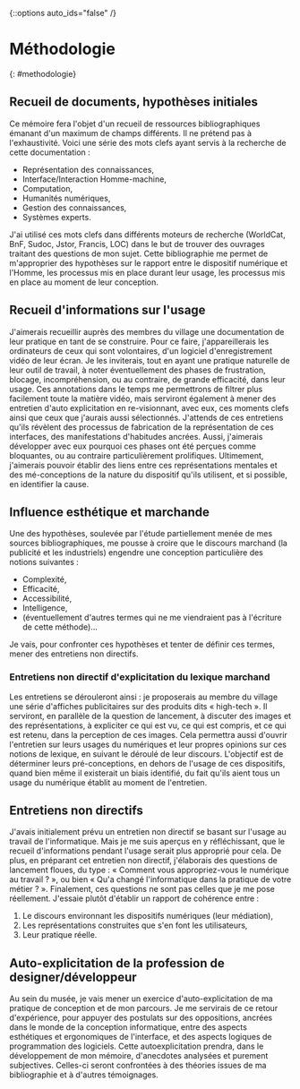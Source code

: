 {::options auto_ids="false" /}

Méthodologie
=
{: #methodologie}

## Recueil de documents, hypothèses initiales
Ce mémoire fera l'objet d'un recueil de ressources bibliographiques émanant d'un maximum de
champs différents. Il ne prétend pas à l'exhaustivité. Voici une série des mots clefs ayant servis à la
recherche de cette documentation :

+ Représentation des connaissances,
+ Interface/Interaction Homme-machine,
+ Computation,
+ Humanités numériques,
+ Gestion des connaissances,
+ Systèmes experts.

J'ai utilisé ces mots clefs dans différents moteurs de recherche (WorldCat, BnF, Sudoc, Jstor,
Francis, LOC) dans le but de trouver des ouvrages traitant des questions de mon sujet.
Cette bibliographie me permet de m'approprier des hypothèses sur le rapport entre le dispositif
numérique et l'Homme, les processus mis en place durant leur usage, les processus mis en place au
moment de leur conception.

## Recueil d'informations sur l'usage
J'aimerais recueillir auprès des membres du village une documentation de leur pratique en tant de se
construire. Pour ce faire, j'appareillerais les ordinateurs de ceux qui sont volontaires, d'un logiciel
d'enregistrement vidéo de leur écran. Je les inviterais, tout en ayant une pratique naturelle de leur
outil de travail, à noter éventuellement des phases de frustration, blocage, incompréhension, ou au
contraire, de grande efficacité, dans leur usage. Ces annotations dans le temps me permettrons de
filtrer plus facilement toute la matière vidéo, mais serviront également à mener des entretien d'auto
explicitation en re-visionnant, avec eux, ces moments clefs ainsi que ceux que j'aurais aussi
sélectionnés. J'attends de ces entretiens qu'ils révèlent des processus de fabrication de la
représentation de ces interfaces, des manifestations d'habitudes ancrées. Aussi, j'aimerais
développer avec eux pourquoi ces phases ont été perçues comme bloquantes, ou au contraire
particulièrement prolifiques. Ultimement, j'aimerais pouvoir établir des liens entre ces
représentations mentales et des mé-conceptions de la nature du dispositif qu'ils utilisent, et si
possible, en identifier la cause.

## Influence esthétique et marchande
Une des hypothèses, soulevée par l'étude partiellement menée de mes sources bibliographiques, me
pousse à croire que le discours marchand (la publicité et les industriels) engendre une conception
particulière des notions suivantes :

+ Complexité,
+ Efficacité,
+ Accessibilité,
+ Intelligence,
+ (éventuellement d'autres termes qui ne me viendraient pas à l'écriture de cette méthode)...

Je vais, pour confronter ces hypothèses et tenter de définir ces termes, mener des entretiens non
directifs.

### Entretiens non directif d'explicitation du lexique marchand
Les entretiens se dérouleront ainsi : je proposerais au membre du village une série d'affiches
publicitaires sur des produits dits « high-tech ». Il serviront, en parallèle de la question de
lancement, à discuter des images et des représentations, à expliciter ce qui est vu, ce qui est
compris, et ce qui est retenu, dans la perception de ces images. Cela permettra aussi d'ouvrir
l'entretien sur leurs usages du numériques et leur propres opinions sur ces notions de lexique, en
suivant le déroulé de leur discours. L'objectif est de déterminer leurs pré-conceptions, en dehors de
l'usage de ces dispositifs, quand bien même il existerait un biais identifié, du fait qu'ils aient tous un
usage du numérique établit au moment de l'entretien.

## Entretiens non directifs
J'avais initialement prévu un entretien non directif se basant sur l'usage au travail de l'informatique.
Mais je me suis aperçus en y réfléchissant, que le recueil d'informations pendant l'usage serait plus
approprié pour cela. De plus, en préparant cet entretien non directif, j'élaborais des questions de
lancement floues, du type : « Comment vous appropriez-vous le numérique au travail ? », ou bien
« Qu'a changé l'informatique dans la pratique de votre métier ? ». Finalement, ces questions ne sont
pas celles que je me pose réellement. J'essaie plutôt d'établir un rapport de cohérence entre :

1. Le discours environnant les dispositifs numériques (leur médiation),
2. Les représentations construites que s'en font les utilisateurs,
3. Leur pratique réelle.

## Auto-explicitation de la profession de designer/développeur
Au sein du musée, je vais mener un exercice d'auto-explicitation de ma pratique de conception et de
mon parcours. Je me servirais de ce retour d'expérience, pour appuyer des postulats sur des
oppositions, ancrées dans le monde de la conception informatique, entre des aspects esthétiques et
ergonomiques de l'interface, et des aspects logiques de programmation des logiciels. Cette autoexplicitation
prendra, dans le développement de mon mémoire, d'anecdotes analysées et purement
subjectives. Celles-ci seront confrontées à des théories issues de ma bibliographie et à d'autres
témoignages.